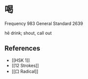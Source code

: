 # 喝
Frequency 983
General Standard 2639

hē
drink; shout, call out

## References
- [[HSK 1]]
- [[12 Strokes]]
- [[口 Radical]]